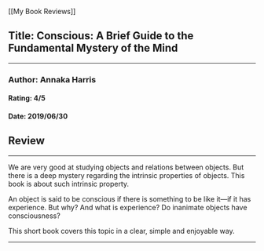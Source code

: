 [[My Book Reviews]]

 
 ## Title: Conscious: A Brief Guide to the Fundamental Mystery of the Mind
 ---
 ### Author: Annaka Harris
 #### Rating: 4/5
 #### Date: 2019/06/30


 ## Review
 ---
 We are very good at studying objects and relations between objects. But there is a deep mystery regarding the intrinsic properties of objects. This book is about such intrinsic property.   
  
An object is said to be conscious if there is something to be like it—if it has experience. But why? And what is experience? Do inanimate objects have consciousness?  
  
This short book covers this topic in a clear, simple and enjoyable way.   




 ---
 